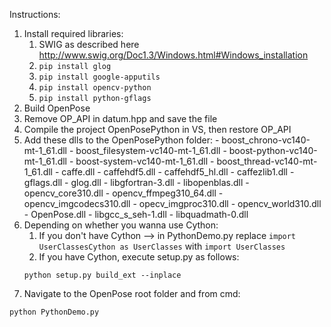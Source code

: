 Instructions:

1. Install required libraries:
    1. SWIG as described here http://www.swig.org/Doc1.3/Windows.html#Windows_installation
    2. `pip install glog`
    3. `pip install google-apputils`
    4. `pip install opencv-python`
    5. `pip install python-gflags`
2. Build OpenPose
3. Remove OP_API in datum.hpp and save the file
4. Compile the project OpenPosePython in VS, then restore OP_API
5. Add these dlls to the OpenPosePython folder:
        - boost_chrono-vc140-mt-1_61.dll
        - boost_filesystem-vc140-mt-1_61.dll
        - boost-python-vc140-mt-1_61.dll
        - boost-system-vc140-mt-1_61.dll
        - boost_thread-vc140-mt-1_61.dll
        - caffe.dll
        - caffehdf5.dll
        - caffehdf5_hl.dll
        - caffezlib1.dll
        - gflags.dll
        - glog.dll
        - libgfortran-3.dll
        - libopenblas.dll
        - opencv_core310.dll
        - opencv_ffmpeg310_64.dll
        - opencv_imgcodecs310.dll
        - opecv_imgproc310.dll
        - opencv_world310.dll
        - OpenPose.dll
        - libgcc_s_seh-1.dll
        - libquadmath-0.dll
6. Depending on whether you wanna use Cython:
    1. If you don't have Cython --> in PythonDemo.py replace `import UserClassesCython as UserClasses` with `import UserClasses`
    2. If you have Cython, execute setup.py as follows:
    ```
    python setup.py build_ext --inplace
    ```
7. Navigate to the OpenPose root folder and from cmd:
```
python PythonDemo.py
```
